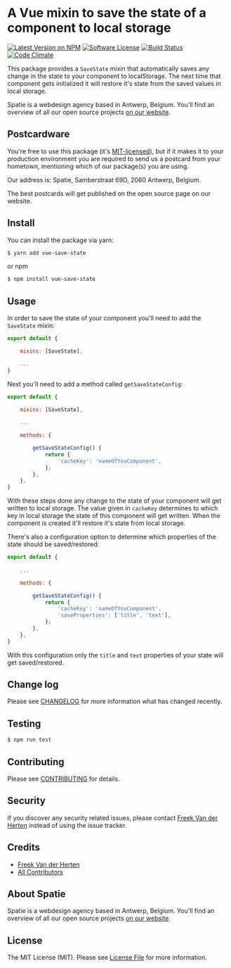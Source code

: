# A Vue mixin to save the state of a component to local storage

[![Latest Version on NPM](https://img.shields.io/npm/v/vue-save-state.svg?style=flat-square)](https://npmjs.com/package/vue-save-state)
[![Software License](https://img.shields.io/badge/license-MIT-brightgreen.svg?style=flat-square)](LICENSE.md)
[![Build Status](https://img.shields.io/travis/spatie/vue-save-state/master.svg?style=flat-square)](https://travis-ci.org/spatie/vue-save-state)
[![Code Climate](https://img.shields.io/codeclimate/github/spatie/vue-save-state.svg?style=flat-square)](https://img.shields.io/codeclimate/github/spatie/vue-save-state.svg)

This package provides a `SaveState` mixin that automatically saves any change in the state to your component to localStorage. The next time that component gets initialized it will restore it's state from the saved values in local storage.

Spatie is a webdesign agency based in Antwerp, Belgium. You'll find an overview of all our open source projects [on our website](https://spatie.be/opensource).

## Postcardware

You're free to use this package (it's [MIT-licensed](LICENSE.md)), but if it makes it to your production environment you are required to send us a postcard from your hometown, mentioning which of our package(s) you are using.

Our address is: Spatie, Samberstraat 69D, 2060 Antwerp, Belgium.

The best postcards will get published on the open source page on our website.

## Install

You can install the package via yarn:

```bash
$ yarn add vue-save-state
```


or npm

```bash
$ npm install vue-save-state
```

## Usage

In order to save the state of your component you'll need to add the `SaveState` mixin:

```js
export default {

    mixins: [SaveState],

    ...
}
```

Next you'll need to add a method called `getSaveStateConfig`:

```js
export default {

    mixins: [SaveState],
    
    ...

    methods: {

        getSaveStateConfig() {
            return {
                'cacheKey': 'nameOfYouComponent',
            };
        },
    },
}
```

With these steps done any change to the state of your component will get written to local storage. The value given in `cacheKey` determines to which key in local storage the state of this component will get written. When the component is created it'll restore it's state from local storage.

There's also a configuration option to determine which properties of the state should be saved/restored:

```js
export default {
    
    ...

    methods: {

        getSaveStateConfig() {
            return {
                'cacheKey': 'nameOfYouComponent',
                'saveProperties': ['title', 'text'],
            };
        },
    },
}
```

With this configuration only the `title` and `text` properties of your state will get saved/restored.

## Change log

Please see [CHANGELOG](CHANGELOG.md) for more information what has changed recently.

## Testing

``` bash
$ npm run test
```

## Contributing

Please see [CONTRIBUTING](CONTRIBUTING.md) for details.

## Security

If you discover any security related issues, please contact [Freek Van der Herten](https://github.com/freekmurze) instead of using the issue tracker.

## Credits

- [Freek Van der Herten](https://github.com/freekmurze)
- [All Contributors](../../contributors)

## About Spatie
Spatie is a webdesign agency based in Antwerp, Belgium. You'll find an overview of all our open source projects [on our website](https://spatie.be/opensource).

## License

The MIT License (MIT). Please see [License File](LICENSE.md) for more information.
